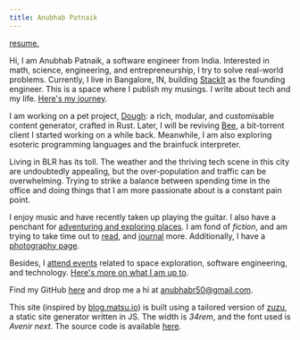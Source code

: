 ```yaml
---
title: Anubhab Patnaik
---
```


[<span class="date gray">resume.</span>](/resume.pdf)

Hi, I am Anubhab Patnaik, a software engineer from India. Interested in math, science, engineering, and entrepreneurship, I try to solve real-world problems. Currently, I live in Bangalore, IN, building [StackIt](https://nowstackit.com) as the founding engineer. This is a space where I publish my musings. I write about tech and my life. [Here's my journey](/cv.html).

I am working on a pet project, [Dough](https://github.com/fuzzymfx/dough): a rich, modular, and customisable content generator, crafted in Rust. Later, I will be reviving [Bee](https://github.com/fuzzymfx/b), a bit-torrent client I started working on a while back. Meanwhile, I am also exploring esoteric programming languages and the brainfuck interpreter.

Living in BLR has its toll. The weather and the thriving tech scene in this city are undoubtedly appealing, but the over-population and traffic can be overwhelming. Trying to strike a balance between spending time in the office and doing things that I am more passionate about is a constant pain point.

I enjoy music and have recently taken up playing the guitar. I also have a penchant for [adventuring and exploring places](https://anubhavp.dev/explored). I am fond of *fiction*, and am trying to take time out to [read](https://anubhavp.dev/reading.html), and [journal](https://anubhavp.dev/blog) more. Additionally, I have a [photography page](https://instagram.com/anubhavclicks). 

Besides, I [attend events](https://anubhavp.dev/cv#activities) related to space exploration, software engineering, and technology. [Here's more on what I am up to](/current.html).

Find my GitHub [here](https://github.com/fuzzymfx) and drop me a hi at <anubhabr50@gmail.com>.

This site (inspired by [blog.matsu.io](https://blog.matsu.io)) is built using a tailored version of [zuzu](https://github.com/fuzzymfx/zuzu), a static site generator written in JS. The width is *34rem*, and the font used is *Avenir next*. The source code is available [here](https://github.com/fuzzymfx/fuzzymfx.github.io).